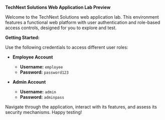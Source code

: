 **TechNext Solutions Web Application Lab Preview**

Welcome to the TechNext Solutions web application lab. This environment features a functional web platform with user authentication and role-based access controls, designed for you to explore and test.

**Getting Started:**

Use the following credentials to access different user roles:

- **Employee Account**
  - **Username:** `employee`
  - **Password:** `password123`

- **Admin Account**
  - **Username:** `admin`
  - **Password:** `adminpass`

Navigate through the application, interact with its features, and assess its security mechanisms. Happy testing!